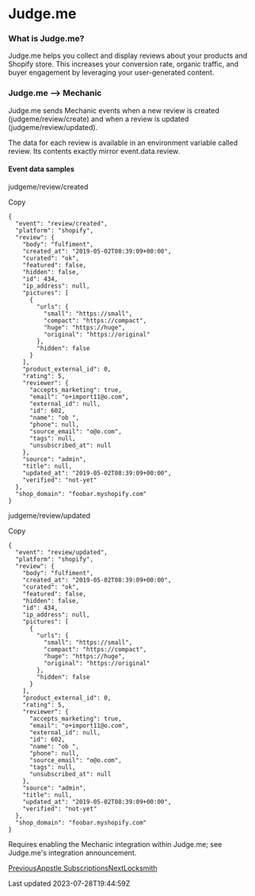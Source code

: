 # Judge.me

### What is Judge.me?

Judge.me helps you collect and display reviews about your products and Shopify store. This increases your conversion rate, organic traffic, and buyer engagement by leveraging your user-generated content.

### Judge.me --\> Mechanic

Judge.me sends Mechanic events when a new review is created (judgeme/review/create) and when a review is updated (judgeme/review/updated).

The data for each review is available in an environment variable called review. Its contents exactly mirror event.data.review.

#### Event data samples

judgeme/review/created

Copy

    {
      "event": "review/created",
      "platform": "shopify",
      "review": {
        "body": "fulfiment",
        "created_at": "2019-05-02T08:39:09+00:00",
        "curated": "ok",
        "featured": false,
        "hidden": false,
        "id": 434,
        "ip_address": null,
        "pictures": [
          {
            "urls": {
              "small": "https://small",
              "compact": "https://compact",
              "huge": "https://huge",
              "original": "https://original"
            },
            "hidden": false
          }
        ],
        "product_external_id": 0,
        "rating": 5,
        "reviewer": {
          "accepts_marketing": true,
          "email": "o+import11@o.com",
          "external_id": null,
          "id": 602,
          "name": "ob ",
          "phone": null,
          "source_email": "o@o.com",
          "tags": null,
          "unsubscribed_at": null
        },
        "source": "admin",
        "title": null,
        "updated_at": "2019-05-02T08:39:09+00:00",
        "verified": "not-yet"
      },
      "shop_domain": "foobar.myshopify.com"
    }

judgeme/review/updated

Copy

    {
      "event": "review/updated",
      "platform": "shopify",
      "review": {
        "body": "fulfiment",
        "created_at": "2019-05-02T08:39:09+00:00",
        "curated": "ok",
        "featured": false,
        "hidden": false,
        "id": 434,
        "ip_address": null,
        "pictures": [
          {
            "urls": {
              "small": "https://small",
              "compact": "https://compact",
              "huge": "https://huge",
              "original": "https://original"
            },
            "hidden": false
          }
        ],
        "product_external_id": 0,
        "rating": 5,
        "reviewer": {
          "accepts_marketing": true,
          "email": "o+import11@o.com",
          "external_id": null,
          "id": 602,
          "name": "ob ",
          "phone": null,
          "source_email": "o@o.com",
          "tags": null,
          "unsubscribed_at": null
        },
        "source": "admin",
        "title": null,
        "updated_at": "2019-05-02T08:39:09+00:00",
        "verified": "not-yet"
      },
      "shop_domain": "foobar.myshopify.com"
    }

Requires enabling the Mechanic integration within Judge.me; see Judge.me's integration announcement.

[PreviousAppstle Subscriptions](/platform/integrations/appstle-subscriptions)[NextLocksmith](/platform/integrations/locksmith)

Last updated 2023-07-28T19:44:59Z
